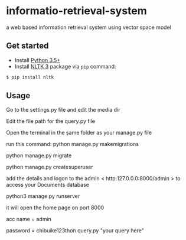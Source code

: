 # informatio-retrieval-system
a web based information retrieval system using vector space model

## Get started

- Install [Python 3.5+](https://www.python.org/)
- Install [NLTK 3](http://www.nltk.org/) package via `pip` command:

```bash
$ pip install nltk
```

## Usage

Go to the settings.py file and edit the media dir

 Edit the file path for the query.py file


Open the terminal in the same folder as your manage.py file


run this command: 
python manage.py makemigrations

python manage.py migrate


python manage.py createsuperuser


add the details and logon to the admin < http:127.0.0.0:8000/admin > to access your Documents database


python3 manage.py runserver

it will open the home page on port 8000 


acc name = admin

password = chibuike123thon query.py "your query here"
```

